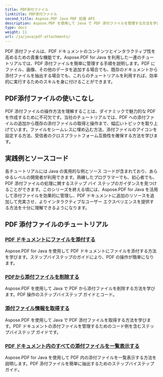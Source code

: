 ```yaml
---
title: PDF添付ファイル
linktitle: PDF添付ファイル
second_title: Aspose.PDF Java PDF 処理 API
description: Aspose.PDF を使用して Java で PDF 添付ファイルを管理する方法を学びます。ファイル、画像などを簡単に PDF に添付できます。
type: docs
weight: 11
url: /ja/java/pdf-attachments/
---
```


PDF 添付ファイルは、PDF ドキュメントのコンテンツとインタラクティブ性を高めるための貴重な機能です。Aspose.PDF for Java を利用した一連のチュートリアルでは、PDF 添付ファイルを簡単に管理する手順を説明します。PDF にファイル、画像、その他のデータを追加する場合でも、既存のドキュメントから添付ファイルを抽出する場合でも、これらのチュートリアルを利用すれば、効率的に実行するためのスキルを身に付けることができます。

## PDF添付ファイルの使いこなし

PDF 添付ファイルの操作方法を理解することは、ダイナミックで魅力的な PDF を作成するために不可欠です。当社のチュートリアルでは、PDF への添付ファイルの追加から既存の添付ファイルの取得と操作まで、幅広いトピックを取り上げています。ファイルをシームレスに埋め込む方法、添付ファイルのアイコンを設定する方法、受信者のクロスプラットフォーム互換性を確保する方法を学びます。

## 実践例とソースコード

各チュートリアルには Java の実用的な例とソース コードが含まれており、あらゆるレベルの開発者が利用できます。熟練したプログラマーでも、初心者でも、PDF 添付ファイルの処理に関するステップ バイ ステップのガイダンスを見つけることができます。このシリーズを終える頃には、Aspose.PDF for Java を活用して添付ファイルを効果的に管理し、PDF ドキュメントに追加のリソースを追加して充実させ、よりインタラクティブなユーザー エクスペリエンスを提供する方法を十分に理解できるようになります。

## PDF 添付ファイルのチュートリアル
### [PDF ドキュメントにファイルを添付する](./attach-files-pdf-documents/)
Aspose.PDF for Java を使用して PDF ドキュメントにファイルを添付する方法を学びます。ステップバイステップのガイドにより、PDF の操作が簡単になります。
### [PDFから添付ファイルを削除する](./remove-attachments-from-pdfs/)
Aspose.PDF を使用して Java で PDF から添付ファイルを削除する方法を学びます。PDF 操作のステップバイステップ ガイドとコード。
### [添付ファイル情報を取得する](./retrieve-attachment-information/)
Aspose.PDF を使用して Java で PDF 添付ファイルを取得する方法を学びます。PDF ドキュメントの添付ファイルを管理するためのコード例を含むステップバイステップ ガイドです。
### [PDF ドキュメント内のすべての添付ファイルを一覧表示する](./list-all-attachments-pdf-documents/)
Aspose.PDF for Java を使用して PDF 内の添付ファイルを一覧表示する方法を説明します。PDF 添付ファイルを簡単に抽出するためのステップバイステップ ガイド。